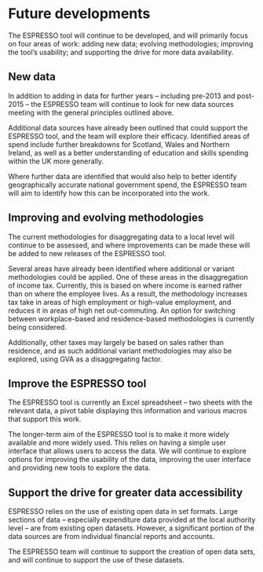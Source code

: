 # Future developments
The ESPRESSO tool will continue to be developed, and will primarily focus on four areas of work: adding new data; evolving methodologies; improving the tool’s usability; and supporting the drive for more data availability.

## New data
In addition to adding in data for further years – including pre-2013 and post-2015 – the ESPRESSO team will continue to look for new data sources meeting with the general principles outlined above.

Additional data sources have already been outlined that could support the ESPRESSO tool, and the team will explore their efficacy. Identified areas of spend include further breakdowns for Scotland, Wales and Northern Ireland, as well as a better understanding of education and skills spending within the UK more generally.

Where further data are identified that would also help to better identify geographically accurate national government spend, the ESPRESSO team will aim to identify how this can be incorporated into the work.

## Improving and evolving methodologies
The current methodologies for disaggregating data to a local level will continue to be assessed, and where improvements can be made these will be added to new releases of the ESPRESSO tool.

Several areas have already been identified where additional or variant methodologies could be applied. One of these areas in the disaggregation of income tax. Currently, this is based on where income is earned rather than on where the employee lives. As a result, the methodology increases tax take in areas of high employment or high-value employment, and reduces it in areas of high net out-commuting. An option for switching between workplace-based and residence-based methodologies is currently being considered.

Additionally, other taxes may largely be based on sales rather than residence, and as such additional variant methodologies may also be explored, using GVA as a disaggregating factor.

## Improve the ESPRESSO tool
The ESPRESSO tool is currently an Excel spreadsheet – two sheets with the relevant data, a pivot table displaying this information and various macros that support this work.

The longer-term aim of the ESPRESSO tool is to make it more widely available and more widely used. This relies on having a simple user interface that allows users to access the data. We will continue to explore options for improving the usability of the data, improving the user interface and providing new tools to explore the data.

## Support the drive for greater data accessibility
ESPRESSO relies on the use of existing open data in set formats. Large sections of data – especially expenditure data provided at the local authority level – are from existing open datasets. However, a significant portion of the data sources are from individual financial reports and accounts.

The ESPRESSO team will continue to support the creation of open data sets, and will continue to support the use of these datasets.
